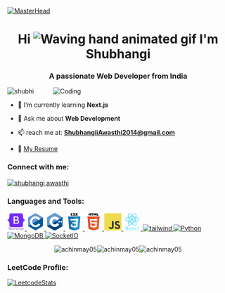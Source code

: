[![MasterHead](https://repository-images.githubusercontent.com/588181932/e36ec678-7984-4cdd-8e4c-a3932772ff8e)]()



<h1 align="center">Hi <img src="https://raw.githubusercontent.com/nixin72/nixin72/master/wave.gif" 
         alt="Waving hand animated gif"
         height="45"
         width="45"/> I'm Shubhangi </h1>
         
<h3 align="center">A passionate Web Developer from India</h3>
<img align="right" alt="Coding" width="400" src="https://cdn.dribbble.com/users/2131993/screenshots/4948736/thoughtworks-gif_dribbble.gif">

<p align="left"> <img src="https://komarev.com/ghpvc/?username=shubhangiawasthi-2004&label=Profile%20views&color=0e75b6&style=flat" alt="shubhi"/> </p>

- 🌱 I’m currently learning **Next.js**

- 💬 Ask me about **Web Development**

- 📫 reach me at: **ShubhangiiAwasthi2014@gmail.com**

- 📄 [My Resume](https://drive.google.com/file/d/1AM8Ia5Zn1PmfwZIUlu3g1Iomulo7hd37/view?usp=drive_link)

<h3 align="left">Connect with me:</h3>
<p align="left">
<a href="https://www.linkedin.com/in/shubhangii-awasthi/" target="blank"><img align="center" src="https://raw.githubusercontent.com/rahuldkjain/github-profile-readme-generator/master/src/images/icons/Social/linked-in-alt.svg" alt="shubhangi awasthi" height="30" width="40" /></a>
</p>

<h3 align="left">Languages and Tools:</h3>
<p align="left"> <a href="https://getbootstrap.com" target="_blank" rel="noreferrer"> <img src="https://raw.githubusercontent.com/devicons/devicon/master/icons/bootstrap/bootstrap-plain-wordmark.svg" alt="bootstrap" width="40" height="40"/> </a> <a href="https://www.cprogramming.com/" target="_blank" rel="noreferrer"> <img src="https://raw.githubusercontent.com/devicons/devicon/master/icons/c/c-original.svg" alt="c" width="40" height="40"/> </a> <a href="https://www.w3schools.com/cpp/" target="_blank" rel="noreferrer"> <img src="https://raw.githubusercontent.com/devicons/devicon/master/icons/cplusplus/cplusplus-original.svg" alt="cplusplus" width="40" height="40"/> </a> <a href="https://www.w3schools.com/css/" target="_blank" rel="noreferrer"> <img src="https://raw.githubusercontent.com/devicons/devicon/master/icons/css3/css3-original-wordmark.svg" alt="css3" width="40" height="40"/> </a> <a href="https://www.w3.org/html/" target="_blank" rel="noreferrer"> <img src="https://raw.githubusercontent.com/devicons/devicon/master/icons/html5/html5-original-wordmark.svg" alt="html5" width="40" height="40"/> </a> <a href="https://developer.mozilla.org/en-US/docs/Web/JavaScript" target="_blank" rel="noreferrer"> <img src="https://raw.githubusercontent.com/devicons/devicon/master/icons/javascript/javascript-original.svg" alt="javascript" width="40" height="40"/> </a> <a href="https://reactjs.org/" target="_blank" rel="noreferrer"> <img src="https://raw.githubusercontent.com/devicons/devicon/master/icons/react/react-original-wordmark.svg" alt="react" width="40" height="40"/> </a> <a href="https://tailwindcss.com/" target="_blank" rel="noreferrer"> <img src="https://www.vectorlogo.zone/logos/tailwindcss/tailwindcss-icon.svg" alt="tailwind" width="40" height="40"/> <a href="https://www.python.org/" target="_blank" rel="noreferrer"> <img src="https://www.vectorlogo.zone/logos/python/python-icon.svg" alt="Python" width="40" height="40"/> </a> <a href="https://www.mongodb.com/" target="_blank" rel="noreferrer"> <img src="https://www.vectorlogo.zone/logos/mongodb/mongodb-icon.svg" alt="MongoDB" width="40" height="40"/> </a> <a href="https://socket.io/" target="_blank" rel="noreferrer"> <img src="https://www.vectorlogo.zone/logos/socketio/socketio-icon.svg" alt="SocketIO" width="40" height="40"/> </a> </p>

<div style="display: flex; flex-direction: row; justify-content: center;">
    <img src="https://github-readme-stats.vercel.app/api/top-langs?username=ShubhangiAwasthi-2004&theme=dark&show_icons=true&locale=en&layout=compact" alt="achinmay05" /><br/>
    <img src="https://github-readme-stats.vercel.app/api?username=ShubhangiAwasthi-2004&theme=dark&show_icons=true&locale=en" alt="achinmay05" /><br/>
    <img src="https://github-readme-streak-stats.herokuapp.com?user=ShubhangiAwasthi-2004&theme=dark" alt="achinmay05"/>
</div>

<h3 align="left">LeetCode Profile:</h3>
<a href="https://leetcode.com/ShubhangiiAwasthi" target="_blank">
  <img src="https://leetcard.jacoblin.cool/ShubhangiiAwasthi" alt="LeetcodeStats">
</a>
